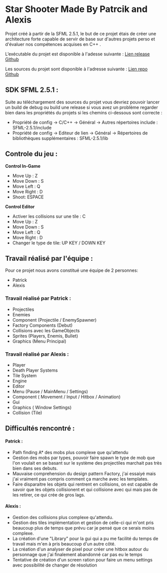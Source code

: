 
# Star Shooter Made By Patrcik and Alexis

Projet créé à partir de la SFML 2.5.1, le but de ce projet étais de créer une architecture forte capable de servir de base sur d'autres projets perso et d'évaluer nos compétences acquises en C++ .

L’exécutable du projet est disponible à l'adesse suivante :
[Lien release Github](https://github.com/AlexisAubineau/StarShooter/releases/tag/1.0.0)

Les sources du projet sont disponible à l'adresse suivante :
[Lien repo Github](https://github.com/AlexisAubineau/StarShooter)

## SDK SFML 2.5.1 : 
Suite au téléchargement des sources du projet vous devriez pouvoir lancer un build de debug ou build une release si vous avez un problème regarder bien dans les propriétés du projets si les chemins ci-dessous sont correcte :

 - Propriété de config -> C/C++ -> Général -> Autres répertoires include : SFML-2.5.1/include
 - Propriété de config -> Editeur de lien -> Général -> Répertoires de bibliothèques supplémentaires : SFML-2.5.1/lib

## Controle du jeu : 

**Control In-Game**

 - Move Up : Z
 - Move Down : S
 - Move Left : Q
 - Move Right : D
 - Shoot: ESPACE

**Control Editor**
- Activer les collisions sur une tile : C
- Move Up : Z
- Move Down : S
- Move Left : Q
- Move Right : D
- Changer le type de tile: UP KEY / DOWN KEY

## Travail réalisé par l'équipe :

Pour ce projet nous avons constitué une équipe de 2 personnes:

 - Patrick
 - Alexis

### Travail réalisé par Patrick :

- Projectiles
 - Enemies
 - Component (Projectile / EnemySpawner)
 - Factory Components (Debut)
 - Collisions avec les GameObjects
 - Sprites (Players, Enemis, Bullet)
 - Graphics (Menu Principal)

### Travail réalisé par Alexis :

 - Player
 - Death Player Systems
 - Tile System
 - Engine
 - Editor
 - Menu (Pause / MainMenu / Settings)
 - Component ( Movement / Input / Hitbox / Animation)
 - Gui
 - Graphics ( Window Settings)
 - Collision (Tile)

## Difficultés rencontré :

 #### Patrick :
 
 - Path finding A* des mobs plus complexe que qu'attendu
 - Gestion des mobs par types, pouvoir faire spawn le type de mob que l'on voulait en se basant sur le système des projectiles marchait pas très bien dans ses debuts.
 - Mauvaise comprehension du design pattern Factory, j'ai essaiyé mais j'ai vraiment pas compris comment ça marche avec les templates.
 - Faire disparaitre les objets qui rentrent en collisions, on est capable de savoir que les objets collisionent et qui collisione avec qui mais pas de les retirer, ce qui crée de gros lags.
 
    
 #### Alexis :
 
- Gestion des collisions plus complexe qu'attendu.
- Gestion des tiles implémentation et gestion de celle-ci qui m'ont pris beaucoup plus de temps que prévu car je pensé que ce serais moins complexe.
- La création d'une "Library" pour la gui qui a pu me facilité du temps de travail mais m'en à pris beaucoup d'un autre côté.
- La création d'un analyser de pixel pour créer une hitbox autour du personnage que j'ai finalement abandonné car pas eu le temps
- Tentative de création d'un screen ration pour faire un menu settings avec possibilité de changer de résolution
